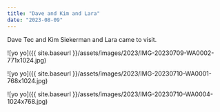 ```yaml
---
title: "Dave and Kim and Lara"
date: "2023-08-09"
---
```


Dave Tec and Kim Siekerman and Lara came to visit.

![yo yo]({{ site.baseurl }}/assets/images/2023/IMG-20230709-WA0002-771x1024.jpg)

![yo yo]({{ site.baseurl }}/assets/images/2023/IMG-20230710-WA0001-768x1024.jpg)

![yo yo]({{ site.baseurl }}/assets/images/2023/IMG-20230710-WA0004-1024x768.jpg)
